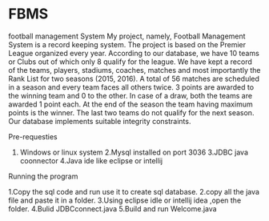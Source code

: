 # FBMS
football management System
My project, namely, Football Management System is a record keeping system. The project is based on the Premier League organized every year. According to our database, we have 10 teams or Clubs out of which only 8 qualify for the league. We have kept a record of the teams, players, stadiums, coaches, matches and most importantly the Rank List for two seasons (2015, 2016). A total of 56 matches are scheduled in a season and every team faces all others twice. 3 points are awarded to the winning team and 0 to the other. In case of a draw, both the teams are awarded 1 point each. At the end of the season the team having maximum points is the winner. The last two teams do not qualify for the next season. Our database implements suitable integrity constraints.

Pre-requesties

1. Windows or linux system
2.Mysql installed on port 3036
3.JDBC java coonnector
4.Java ide like eclipse or intellij 

Running the program

1.Copy the sql code and run use it to create sql database.
2.copy all the java file and paste it in a folder.
3.Using eclipse idle or intellij idea ,open the folder.
4.Bulid JDBCconnect.java
5.Build and run Welcome.java
